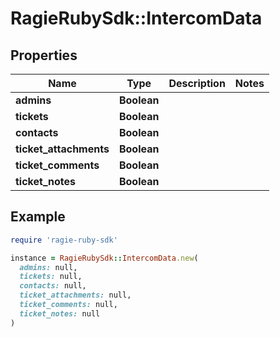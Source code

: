 # RagieRubySdk::IntercomData

## Properties

| Name | Type | Description | Notes |
| ---- | ---- | ----------- | ----- |
| **admins** | **Boolean** |  |  |
| **tickets** | **Boolean** |  |  |
| **contacts** | **Boolean** |  |  |
| **ticket_attachments** | **Boolean** |  |  |
| **ticket_comments** | **Boolean** |  |  |
| **ticket_notes** | **Boolean** |  |  |

## Example

```ruby
require 'ragie-ruby-sdk'

instance = RagieRubySdk::IntercomData.new(
  admins: null,
  tickets: null,
  contacts: null,
  ticket_attachments: null,
  ticket_comments: null,
  ticket_notes: null
)
```

